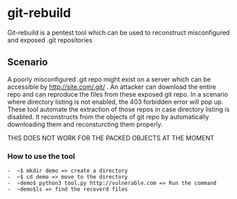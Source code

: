 # git-rebuild
Git-rebuild is a pentest tool which can be used to reconstruct misconfigured and exposed .git repositories 

## Scenario
A poorly misconfigured .git repo might exist on a server which can be accessible by http://site.com/.git/ . An attacker can download the entire repo and can reproduce the files from these exposed git repo. In a scenario where directory listing is not enabled, the 403 forbidden error will pop up. These tool automate the extraction of those repos in case directory listing is disabled. It reconstructs from the objects of git repo by automatically downloading them and reconsturcting them properly. 

THIS DOES NOT WORK FOR THE PACKED OBJECTS AT THE MOMENT

### How to use the tool
```
-  ~$ mkdir demo => create a directory
-  ~$ cd demo => move to the directory
-  ~demo$ python3 tool.py http://vulnerable.com => Run the command
-  ~demo$ls => find the recoverd files 
```
